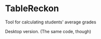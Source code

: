 # TableReckon
Tool for calculating students' average grades 

Desktop version. (The same code, though)
